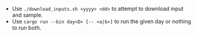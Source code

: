 - Use `./download_inputs.sh <yyyy> <dd>` to attempt to download input and sample.
- Use `cargo run --bin day<D> [-- <a|b>]` to run the given day or nothing to run both.
